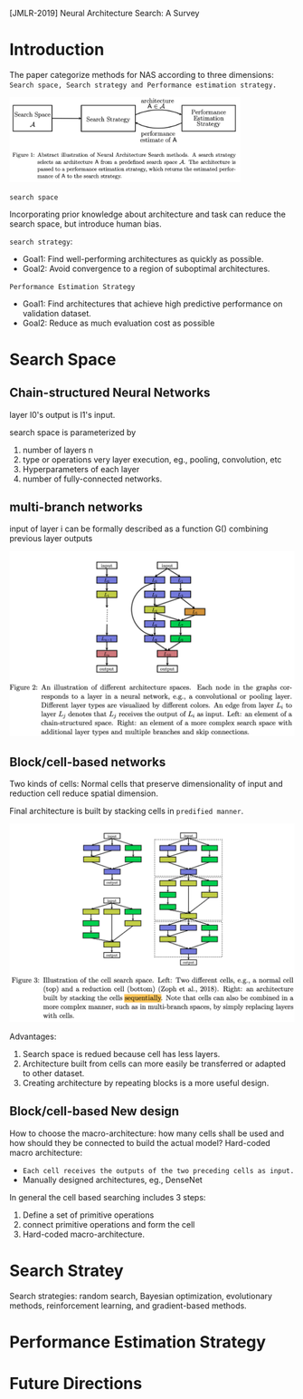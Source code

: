[JMLR-2019] Neural Architecture Search: A Survey

# Introduction

The paper categorize methods for NAS according to three dimensions: `Search space, Search strategy and Performance estimation strategy.`

<img src="imgs/image-20220129213313581.png" alt="image-20220129213313581" style="zoom:40%;" />

`search space`

Incorporating prior knowledge about architecture and task can reduce the search space, but introduce human bias. 

`search strategy`:

- Goal1: Find well-performing architectures as quickly as possible.
- Goal2: Avoid convergence to a region of suboptimal architectures.

`Performance Estimation Strategy`

- Goal1: Find architectures that achieve high predictive performance on validation dataset.
- Goal2: Reduce as much evaluation cost as possible

# Search Space

## Chain-structured Neural Networks

layer l0's output is l1's input.

search space is parameterized by 

1. number of layers n
2. type or operations very layer execution, eg., pooling, convolution, etc
3. Hyperparameters of each layer
4. number of fully-connected networks. 

## multi-branch networks

input of layer i can be formally described as a function G() combining previous layer outputs

<img src="imgs/image-20220129220210912.png" alt="image-20220129220210912" style="zoom:50%;" />

## Block/cell-based networks

Two kinds of cells: Normal cells that preserve dimensionality of input and reduction cell reduce spatial dimension.

Final architecture is built by stacking cells in `predified manner`.

<img src="imgs/image-20220129225010980.png" alt="image-20220129225010980" style="zoom:50%;" />

Advantages:

1. Search space is redued because cell has less layers.
2. Architecture built from cells can more easily be transferred or adapted to other dataset. 
3. Creating architecture by repeating blocks is a more useful design. 

## Block/cell-based New design

How to choose the macro-architecture: how many cells shall be used and how should they be connected to build the actual model? Hard-coded macro architecture:

- `Each cell receives the outputs of the two preceding cells as input.`
- Manually designed architectures, eg., DenseNet

In general the cell based searching includes 3 steps:

1. Define a set of primitive operations
2. connect primitive operations and form the cell
3. Hard-coded macro-architecture. 

# Search Stratey

Search strategies: random search, Bayesian optimization, evolutionary methods, reinforcement learning, and gradient-based methods.









# Performance Estimation Strategy



# Future Directions



